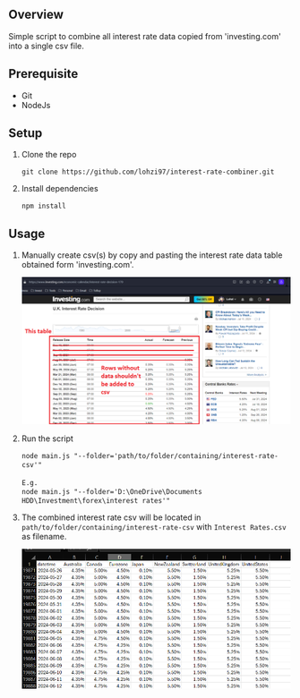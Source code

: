 Overview
--------

Simple script to combine all interest rate data copied from 'investing.com' into a single csv file.

Prerequisite
------------

- Git
- NodeJs

Setup
-----

1. Clone the repo

   ```
   git clone https://github.com/lohzi97/interest-rate-combiner.git
   ```

2. Install dependencies

   ```
   npm install
   ```

Usage
-----

1. Manually create csv(s) by copy and pasting the interest rate data table obtained form 'investing.com'.

   ![interest-rate-table-sample.png](./assets/interest-rate-table-sample.png)

2. Run the script

   ```
   node main.js "--folder='path/to/folder/containing/interest-rate-csv'"

   E.g.
   node main.js "--folder='D:\OneDrive\Documents HDD\Investment\forex\interest rates'"
   ```

3. The combined interest rate csv will be located in `path/to/folder/containing/interest-rate-csv` with `Interest Rates.csv` as filename.

   ![interest-rate-output-sample.png](./assets/interest-rate-output-sample.png)
